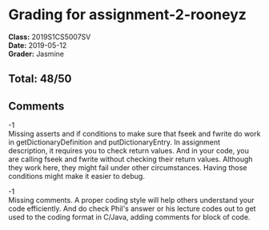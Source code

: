 # Grading for assignment-2-rooneyz
**Class:** 2019S1CS5007SV<br>
**Date:** 2019-05-12<br>
**Grader:** Jasmine 

## Total: 48/50
## Comments

-1    
Missing asserts and if conditions to make sure that fseek and fwrite do work in getDictionaryDefinition and putDictionaryEntry. In assignment description, it requires you to check return values. And in your code, you are calling fseek and fwrite without checking their return values. Although they work here, they might fail under other circumstances. Having those conditions might make it easier to debug.

-1    
Missing comments. A proper coding style will help others understand your code efficiently. And do check Phil's answer or his lecture codes out to get used to the coding format in C/Java, adding comments for block of code. 
